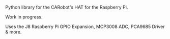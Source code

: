 Python library for the CARobot's HAT for the Raspberry Pi.

Work in progress.

Uses the J8 Raspberry Pi GPIO Expansion, MCP3008 ADC, PCA9685 Driver & more.
